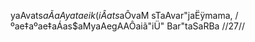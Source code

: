 yaAvats$aÃaAyatae ik(iÂats$aÔvaM sTaAvar"jaËÿmama, /
ºae‡aºae‡aÁas$aMyaAegAAÔaiã"iÜ" Bar"taSaRBa //27//